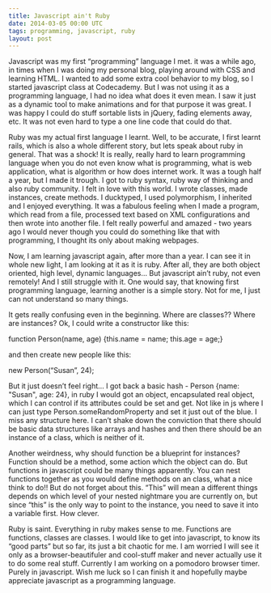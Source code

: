 ```yaml
---
title: Javascript ain't Ruby
date: 2014-03-05 00:00 UTC
tags: programming, javascript, ruby
layout: post
---
```


Javascript was my first “programming” language I met. it was a while ago, in times when I was doing my personal blog, playing around with CSS and learning HTML. I wanted to add some extra cool behavior to my blog, so I started javascript class at Codecademy. But I was not using it as a programming language, I had no idea what does it even mean. I saw it just as a dynamic tool to make animations and for that purpose it was great. I was happy I could do stuff sortable lists in jQuery, fading elements away, etc. It was not even hard to type a one line code that could do that.

Ruby was my actual first language I learnt. Well, to be accurate, I first learnt rails, which is also a whole different story, but lets speak about ruby in general. That was a shock! It is really, really hard to learn programming language when you do not even know what is programming, what is web application, what is algorithm or how does internet work. It was a tough half a year, but I made it trough. I got to ruby syntax, ruby way of thinking and also ruby community. I felt in love with this world. I wrote classes, made instances, create methods. I ducktyped, I used polymorphism, I inherited and I enjoyed everything. It was a fabulous feeling when I made a program, which read from a file, processed text based on XML configurations and then wrote into another file. I felt really powerful and amazed - two years ago I would never though you could do something like that with programming, I thought its only about making webpages.

Now, I am learning javascript again, after more than a year. I can see it in whole new light, I am looking at it as it is ruby. After all, they are both object oriented, high level, dynamic languages… But javascript ain’t ruby, not even remotely! And I still struggle with it. One would say, that knowing first programming language, learning another is a simple story. Not for me, I just can not understand so many things.

It gets really confusing even in the beginning. Where are classes?? Where are instances? Ok, I could write a constructor like this:

function Person(name, age) {this.name = name; this.age = age;}

and then create new people like this:

new Person(“Susan”, 24);

But it just doesn’t feel right… I got back a basic hash - Person {name: "Susan", age: 24}, in ruby I would got an object, encapsulated real object, which I can control if its attributes could be set and get. Not like in js where I can just type Person.someRandomProperty and set it just out of the blue. I miss any structure here. I can’t shake down the conviction that there should be basic data structures like arrays and hashes and then there should be an instance of a class, which is neither of it.

Another weirdness, why should function be a blueprint for instances? Function should be a method, some action which the object can do. But functions in javascript could be many things apparently. You can nest functions together as you would define methods on an class, what a nice think to do!! But do not forget about this. “This” will mean a different things depends on which level of your nested nightmare you are currently on, but since “this” is the only way to point to the instance, you need to save it into a variable first. How clever.

Ruby is saint. Everything in ruby makes sense to me. Functions are functions, classes are classes. I would like to get into javascript, to know its “good parts” but so far, its just a bit chaotic for me. I am worried I will see it only as a browser-beautifuler and cool-stuff maker and never actually use it to do some real stuff. Currently I am working on a pomodoro browser timer. Purely in javascript. Wish me luck so I can finish it and hopefully maybe appreciate javascript as a programming language.